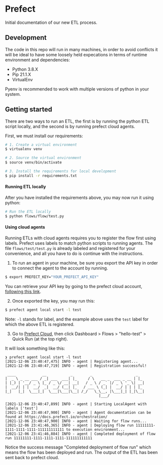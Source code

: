 # Prefect

Initial documentation of our new ETL process. 

## Development

The code in this repo will run in many machines, in order to avoid
conflicts it will be ideal to have some loosely held expecations
in terms of runtime environment and dependencies: 

- Python 3.8.X 
- Pip 21.1.X
- VirtualEnv

Pyenv is recommended to work with multiple versions
of python in your system.

## Getting started

There are two ways to run an ETL, the first is by running the
python ETL script locally, and the second is by running
prefect cloud agents.

First, we must install our requirements:

```bash
# 1. Create a virtual environment
$ virtualenv venv

# 2. Source the virtual environment
$ source venv/bin/activate

# 3. Install the requirements for local development
$ pip install -r requirements.txt
```

#### Running ETL locally

After you have installed the requirements above,
you may now run it using python:

```bash
# Run the ETL locally
$ python flows/flow/test.py
```

#### Using cloud agents

Running ETLs with cloud agents requires you to register
the flow first using labels. Prefect uses labels to match
python scripts to running agents.  The file
`flows/test/test.py` is already labeled and registered
for  your convenience, and all you have to do is continue
with the instructions.

1. To run an agent in your machine, be sure you export
the API key in order to connect the agent to the account
by running.

```bash
$ export PREFECT_KEY="YOUR_PREFECT_API_KEY"
```

You can retrieve your API key by going to the prefect
cloud account, [following this link](https://cloud.prefect.io/user/keys).

2. Once exported the key, you may run this:

```bash
$ prefect agent local start -l test
```

Note: `-l` stands for label, and the example above uses the
`test` label for which the above ETL is registered.

3. Go to [Prefect Cloud](https://cloud.prefect.io), then click
Dashboard > Flows > "hello-test" > Quick Run (at the top right).

It will look something like this:

```
❯ prefect agent local start -l test
[2021-12-06 23:40:47,475] INFO - agent | Registering agent...
[2021-12-06 23:40:47,719] INFO - agent | Registration successful!

 ____            __           _        _                    _
|  _ \ _ __ ___ / _| ___  ___| |_     / \   __ _  ___ _ __ | |_
| |_) | '__/ _ \ |_ / _ \/ __| __|   / _ \ / _` |/ _ \ '_ \| __|
|  __/| | |  __/  _|  __/ (__| |_   / ___ \ (_| |  __/ | | | |_
|_|   |_|  \___|_|  \___|\___|\__| /_/   \_\__, |\___|_| |_|\__|
                                           |___/

[2021-12-06 23:40:47,899] INFO - agent | Starting LocalAgent with labels ['test']
[2021-12-06 23:40:47,900] INFO - agent | Agent documentation can be found at https://docs.prefect.io/orchestration/
[2021-12-06 23:40:47,900] INFO - agent | Waiting for flow runs...
[2021-12-06 23:41:46,365] INFO - agent | Deploying flow run 11111111-1111-1111-1111-111111111111 to execution environment...
[2021-12-06 23:41:46,884] INFO - agent | Completed deployment of flow run 11111111-1111-1111-1111-111111111111
```

Notice the success message "Completed deployment of flow run" which
means the flow has been deployed and run. The output of the ETL has
been sent back to prefect cloud.
